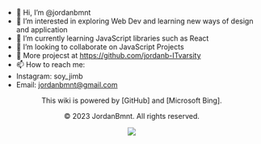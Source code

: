 - 👋 Hi, I’m @jordanbmnt
- 👀 I’m interested in exploring Web Dev and learning new ways of design and application
- 🌱 I’m currently learning JavaScript libraries such as React 
- 💞️ I’m looking to collaborate on JavaScript Projects
- 🧐 More projecst at https://github.com/jordanb-ITvarsity
- 📫 How to reach me:
- Instagram: soy_jimb
- Email: jordanbmnt@gmail.com

<div align="center">

This wiki is powered by [GitHub] and [Microsoft Bing].

© 2023 JordanBmnt. All rights reserved.

<a href="mailto:jordanbmnt@gmail.com" target="_blank"><img src="https://img.shields.io/badge/soy_jimb-Web%20Developer-blue?style=for-the-badge&logo=github” alt=“soy_jimb Web Developer Badge"></a>

</div>

